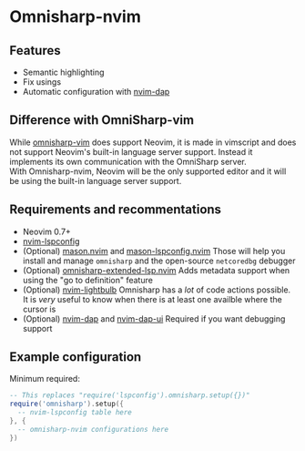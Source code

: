 # Omnisharp-nvim

## Features

- Semantic highlighting
- Fix usings
- Automatic configuration with [nvim-dap](https://github.com/mfussenegger/nvim-dap)

## Difference with OmniSharp-vim

While [omnisharp-vim](https://github.com/OmniSharp/omnisharp-vim) does support Neovim, it is made in vimscript and does not support Neovim's built-in language server support. Instead it implements its own communication with the OmniSharp server.  
With Omnisharp-nvim, Neovim will be the only supported editor and it will be using the built-in language server support.  

## Requirements and recommentations

- Neovim 0.7+
- [nvim-lspconfig](https://github.com/neovim/nvim-lspconfig)
- (Optional) [mason.nvim](https://github.com/williamboman/mason.nvim) and [mason-lspconfig.nvim](https://github.com/williamboman/mason-lspconfig.nvim)
  Those will help you install and manage `omnisharp` and the open-source `netcoredbg` debugger
- (Optional) [omnisharp-extended-lsp.nvim](https://github.com/Hoffs/omnisharp-extended-lsp.nvim)
  Adds metadata support when using the "go to definition" feature
- (Optional) [nvim-lightbulb](https://github.com/kosayoda/nvim-lightbulb)
  Omnisharp has a _lot_ of code actions possible. It is _very_ useful to know when there is at least one availble where the cursor is
- (Optional) [nvim-dap](https://github.com/mfussenegger/nvim-dap) and [nvim-dap-ui](https://github.com/rcarriga/nvim-dap-ui)
  Required if you want debugging support

## Example configuration

Minimum required:
~~~lua
-- This replaces "require('lspconfig').omnisharp.setup({})"
require('omnisharp').setup({
  -- nvim-lspconfig table here
}, {
  -- omnisharp-nvim configurations here
})
~~~
